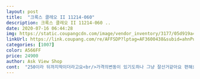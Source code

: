 ```yaml
---
layout: post 
title:  "크록스 클레오 II 11214-060" 
description: 크록스 클레오 II 11214-060 ..
date: 2020-07-16 06:44:28 
img: https://static.coupangcdn.com/image/vendor_inventory/3177/05d919a4855b2621694a146c11a0cd39ebebb7e2a5f6d1d461b42c2223fe.jpg 
linkUrl: https://link.coupang.com/re/AFFSDP?lptag=AF3600438&subid=ahnPublicAsk&pageKey=185360&itemId=622674&vendorItemId=70506943845&traceid=V0-113-0ac10e99b83a5858 
categories: [1007] 
color: A566FF 
price: 24900 
author: Ask View Shop 
cont:  "250이라 뒤까지딱이더라고요<br/>가격의변동이 있기도하나 그냥 잘산거같아요 편해요<br/>선물주는 입장에 받는사람이 좋아하니 저도 뿌듯하네요<br/>제꺼도 사고싶네요<br/>지인선물해드렸는데 아주 만족하세요  이쁘고 편하데요<br/>지인이 필요하대서 대신 주문 했는데 쫑쫑해 좋다고 하네요<br/>편하게신으려고 알아보던중 블랙구매하기힘들었는데  샀어요<br/>" 
---
```

